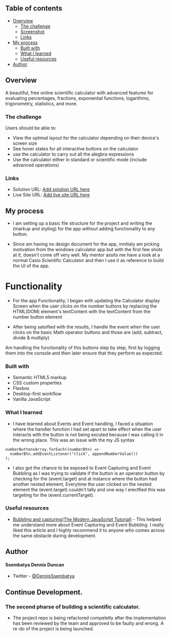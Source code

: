 ## Table of contents

- [Overview](#overview)
  - [The challenge](#the-challenge)
  - [Screenshot](#screenshot)
  - [Links](#links)
- [My process](#my-process)
  - [Built with](#built-with)
  - [What I learned](#what-i-learned)
  - [Useful resources](#useful-resources)
- [Author](#author)

## Overview

A beautiful, free online scientific calculator with advanced features for evaluating percentages, fractions, exponential functions, logarithms, trigonometry, statistics, and more.

### The challenge

Users should be able to:

- View the optimal layout for the calculator depending on their device's screen size
- See hover states for all interactive buttons on the calculator
- use the calculator to carry out all the alegbra expressions
- Use the calculator either in standard or scientific mode (include advanced operations)

### Links

- Solution URL: [Add solution URL here](https://your-solution-url.com)
- Live Site URL: [Add live site URL here](https://your-live-site-url.com)

## My process

- I am setting up a basic file structure for the project and writing the (markup and styling) for the app without adding functionality to any button.

- Since am having no design document for the app, innitialy am picking motivation from the windows calculator app but with the first few shots at it, doesn't come off very well. My mentor assits me have a look at a normal Casio Scientific Calculator and then I use it as reference to build the UI of the app.

# Functionality

- For the app Functionality, I began with updating the Calculator display Screen when the user clicks on the number buttons by replacing the HTML(DOM) element's textContent with the textContent from the number button element

- After being satsified with the results, I handle the event when the user clicks on the basic Math operator buttons and those are (add, subtract, divide & multiply)

Am handling the functionality of this buttons step by step, first by logging them into the console and then later ensure that they perform as expected.

### Built with

- Semantic HTML5 markup
- CSS custom properties
- Flexbox
- Desktop-first workflow
- Vanilla JavaScript

### What I learned

- I have learned about Events and Event handling, I faced a situation where the handler function I had set apart to take effect when the user interacts with the button is not being excuted because I was calling it in the wrong place. This was an issue with the my JS syntax

```JS
numberButtonsArray.forEach((numberBtn) =>
  numberBtn.addEventListener("click", appendNumberValue())
);
```

- I also got the chance to be exposed to Event Capturing and Event Bubbling as I was trying to validate if the button is an operator button by checking for the (event.target) and at instance where the button had another nested element, Everytime the user clicked on the nested element the (event.target) couldn't tally and one way I erectfied this was targeting for the (event.currentTarget).

### Useful resources

- [Bubbling and capturing(The Modern JavaScript Tutorial)](https://javascript.info/bubbling-and-capturing) - This helped me understand more about Event Capturing and Event Bubbling. I really liked this article and I highly recommend it to anyone who comes across the same obstacle during development.

## Author

#### Ssembatya Dennis Duncan

- Twitter - [@DennisSsembatya](https://twitter.com/DennisSsembatya)

## Continue Development.

### The second pharse of building a scientific calculator.

- The project repo is being refactored compeletly after the implementation has been reviewed by the team and approved to be faulty and wrong. A re-do of the project is being launched.
